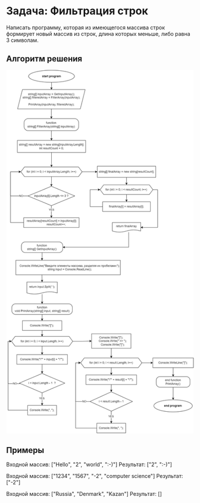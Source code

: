 
# Задача: Фильтрация строк

Написать программу, которая из имеющегося массива строк формирует новый массив из строк, длина которых меньше, либо равна 3 символам.

## Алгоритм решения

![1693907267814](image/README/1693907267814.png)

## Примеры

Входной массив: ["Hello", "2", "world", ":-)"]
Результат: ["2", ":-)"]

Входной массив: ["1234", "1567", "-2", "computer science"]
Результат: ["-2"]

Входной массив: ["Russia", "Denmark", "Kazan"]
Результат: []
